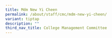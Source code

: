```yaml
---
title: Mdm New Yi Cheen
permalink: /about/staff/cmc/mdm-new-yi-cheen/
variant: tiptap
description: ""
third_nav_title: College Management Committee
---
```

